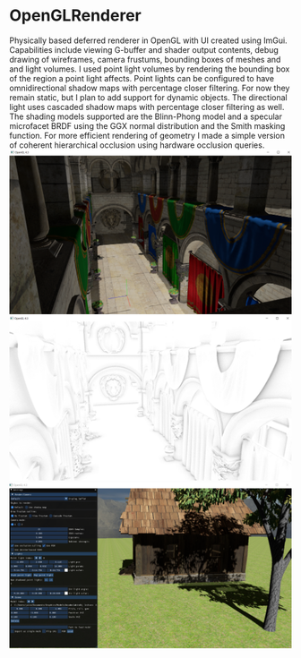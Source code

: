 # OpenGLRenderer
Physically based deferred renderer in OpenGL with UI created using ImGui. Capabilities include viewing G-buffer and shader output contents, debug drawing of wireframes, camera frustums, bounding boxes of meshes and
and light volumes. I used point light volumes by rendering the bounding box of the region a point light affects. Point lights can be configured to have omnidirectional shadow maps with percentage closer filtering. For now they remain static, but I plan to add
support for dynamic objects. The directional light uses cascaded shadow maps with percentage closer filtering as well. The shading models supported are the Blinn-Phong model and a specular
microfacet BRDF using the GGX normal distribution and the Smith masking function. For more efficient rendering of geometry I made a simple version of coherent hierarchical occlusion using hardware occlusion queries.
![Example1](sponza_shadows.png?raw=true "Example screenshot1")
![Example2](ssao.png?raw=true "Example screenshot2")
![Example3](tree_with_ui.png?raw=true "Example screenshot3")
